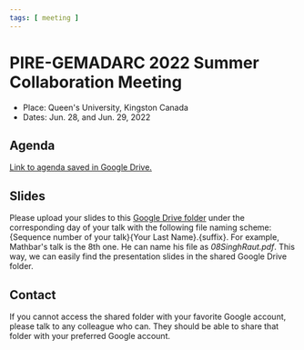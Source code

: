 ```yaml
---
tags: [ meeting ]
---
```


# PIRE-GEMADARC 2022 Summer Collaboration Meeting

- Place: Queen's University, Kingston Canada
- Dates: Jun. 28, and Jun. 29, 2022

## Agenda

[Link to agenda saved in Google Drive.](https://docs.google.com/spreadsheets/d/1AqEiDaniqVaJlQ3bIsTyT7IIRmUiIADn/edit?usp=sharing&ouid=101717075408086641466&rtpof=true&sd=true)

## Slides

Please upload your slides to this [Google Drive folder](https://drive.google.com/drive/folders/18_BZ2vcKy36zBzOWIfn-_RS0lkXG1DYi?usp=sharing) under the corresponding day of your talk with the following file naming scheme: {Sequence number of your talk}{Your Last Name}.{suffix}. For example, Mathbar's talk is the 8th one. He can name his file as *08SinghRaut.pdf*. This way, we can easily find the presentation slides in the shared Google Drive folder.

## Contact

If you cannot access the shared folder with your favorite Google account, please talk to any colleague who can. They should be able to share that folder with your preferred Google account.

